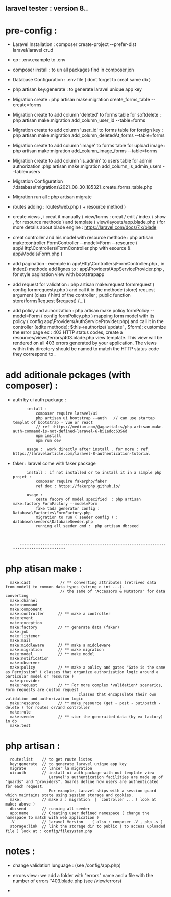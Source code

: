 <!-- <p align="center"><a href="https://laravel.com" target="_blank"><img src="https://raw.githubusercontent.com/laravel/art/master/logo-lockup/5%20SVG/2%20CMYK/1%20Full%20Color/laravel-logolockup-cmyk-red.svg" width="400"></a></p>

<p align="center">
<a href="https://travis-ci.org/laravel/framework"><img src="https://travis-ci.org/laravel/framework.svg" alt="Build Status"></a>
<a href="https://packagist.org/packages/laravel/framework"><img src="https://img.shields.io/packagist/dt/laravel/framework" alt="Total Downloads"></a>
<a href="https://packagist.org/packages/laravel/framework"><img src="https://img.shields.io/packagist/v/laravel/framework" alt="Latest Stable Version"></a>
<a href="https://packagist.org/packages/laravel/framework"><img src="https://img.shields.io/packagist/l/laravel/framework" alt="License"></a>
</p>

## tested in php 7.3.1
## About Laravel

Laravel is a web application framework with expressive, elegant syntax. We believe development must be an enjoyable and creative experience to be truly fulfilling. Laravel takes the pain out of development by easing common tasks used in many web projects, such as:

- [Simple, fast routing engine](https://laravel.com/docs/routing).
- [Powerful dependency injection container](https://laravel.com/docs/container).
- Multiple back-ends for [session](https://laravel.com/docs/session) and [cache](https://laravel.com/docs/cache) storage.
- Expressive, intuitive [database ORM](https://laravel.com/docs/eloquent).
- Database agnostic [schema migrations](https://laravel.com/docs/migrations).
- [Robust background job processing](https://laravel.com/docs/queues).
- [Real-time event broadcasting](https://laravel.com/docs/broadcasting).

Laravel is accessible, powerful, and provides tools required for large, robust applications.

## Learning Laravel

Laravel has the most extensive and thorough [documentation](https://laravel.com/docs) and video tutorial library of all modern web application frameworks, making it a breeze to get started with the framework.

If you don't feel like reading, [Laracasts](https://laracasts.com) can help. Laracasts contains over 1500 video tutorials on a range of topics including Laravel, modern PHP, unit testing, and JavaScript. Boost your skills by digging into our comprehensive video library.

## Laravel Sponsors

We would like to extend our thanks to the following sponsors for funding Laravel development. If you are interested in becoming a sponsor, please visit the Laravel [Patreon page](https://patreon.com/taylorotwell).

### Premium Partners

- **[Vehikl](https://vehikl.com/)**
- **[Tighten Co.](https://tighten.co)**
- **[Kirschbaum Development Group](https://kirschbaumdevelopment.com)**
- **[64 Robots](https://64robots.com)**
- **[Cubet Techno Labs](https://cubettech.com)**
- **[Cyber-Duck](https://cyber-duck.co.uk)**
- **[Many](https://www.many.co.uk)**
- **[Webdock, Fast VPS Hosting](https://www.webdock.io/en)**
- **[DevSquad](https://devsquad.com)**
- **[Curotec](https://www.curotec.com/services/technologies/laravel/)**
- **[OP.GG](https://op.gg)**
- **[CMS Max](https://www.cmsmax.com/)**
- **[WebReinvent](https://webreinvent.com/?utm_source=laravel&utm_medium=github&utm_campaign=patreon-sponsors)**

## Contributing

Thank you for considering contributing to the Laravel framework! The contribution guide can be found in the [Laravel documentation](https://laravel.com/docs/contributions).

## Code of Conduct

In order to ensure that the Laravel community is welcoming to all, please review and abide by the [Code of Conduct](https://laravel.com/docs/contributions#code-of-conduct).

## Security Vulnerabilities

If you discover a security vulnerability within Laravel, please send an e-mail to Taylor Otwell via [taylor@laravel.com](mailto:taylor@laravel.com). All security vulnerabilities will be promptly addressed.

## License

The Laravel framework is open-sourced software licensed under the [MIT license](https://opensource.org/licenses/MIT). -->




## laravel tester :  version 8.. 

# pre-config :

- Laravel Installation : composer create-project --prefer-dist laravel/laravel crud
- cp : .env.example to .env  

- composer install : to un all packages find in composer.jon

- Database Configuration : .env file  ( dont forget to  creat same db )
- php artisan key:generate : to generate laravel unique app key 

- Migration create :   php artisan make:migration create_forms_table --create=forms
- Migration create to add column 'deleted' to forms table for softdelete :   php artisan make:migration add_column_user_id --table=forms
- Migration create to add column 'user_id' to forms table for foreign key :   php artisan make:migration add_column_deletedAt_forms --table=forms
- Migration create to add column 'image' to forms table for upload image  :   php artisan make:migration add_column_image_forms --table=forms
- Migration create to add column 'is_admin' to users table for admin authorization  :php artisan make:migration add_column_is_admin_users --table=users
- Migration Configuration :\database\migrations\2021_08_30_185321_create_forms_table.php
- Migration run all : php artisan migrate

- routes adding : routes\web.php ( + resource method )

- create views , i creat it manually ( view/forms : creat / edit / index / show , for resource methode ) and template ( view/layouts/app.blade.php )
    for more details about blade engine  : https://laravel.com/docs/7.x/blade

- creat controller and his model with resource methode : php artisan make:controller FormController --model=Form --resource 
    ( app\Http\Controllers\FormController.php with esource & app\Models\Form.php ) 

- add pagination : exemple in app\Http\Controllers\FormController.php , in index() methode
                   add lignes to : app\Providers\AppServiceProvider.php , for style pagination view with bootstrapapp 

- add request for validation :  php artisan make:request formrequest    ( config formrequesty.php ) and call it in the methode (store) request argument (class / hint) of the controller   ; public function store(formsRequest $request) {...}

- add policy and auhorization : php artisan make:policy formPolicy --model=Form    ( config formPolicy.php )
                                mapping form model with its policy ( config app\Providers\AuthServiceProvider.php) and 
                                call it in the controller (edite methode): $this->authorize('update' , $form);
                                 customize the error page ex : 403 HTTP status codes, create a resources/views/errors/403.blade.php view template. This view will be rendered on all 403 errors generated by your application. The views within this directory should be named to match the HTTP status code they correspond to .


# add aditionale pckages (with composer) :

- auth by ui auth package :
                       
            install :
			    composer require laravel/ui
			    php artisan ui bootstrap --auth   // can use startap templat of bootstrap - vue or react
                // ref :https://medium.com/@agavitalis/php-artisan-make-auth-command-is-not-defined-laravel-6-b51adcc6356d
			    npm install
			    npm run dev

            usage :  work directly after install . for more : ref https://laravelarticle.com/laravel-8-authentication-tutorial

- faker : laravel come with faker package
 
            install : if not installed or to install it in a simple php projet : 
                composer require fakerphp/faker
                ref doc : https://fakerphp.github.io/ 
        
            usage : 
                ceate facory of model specified  : php artisan make:factory FormFactory --model=Form         
                fake tada generator config : Database\Factories\FormFactory.php 
                migration to run ( seeder config ) : database\seeders\DatabaseSeeder.php
                running all seeder cmd :  php artisan db:seed


 
         ---------------------------------------------------------------------------------------

# php atisan  make :


      make:cast             // ** converting attributes (retrived data from model) to common data types (string o int ...).
                            // the same of 'Accessors & Mutators' for data converting
      make:channel
      make:command
      make:component
      make:controller      // ** make a controller
      make:event
      make:exception
      make:factory         // ** generate data (faker)
      make:job
      make:listener
      make:mail
      make:middleware      // ** make a middleware 
      make:migration       // ** make migration
      make:model           // ** make model
      make:notification
      make:observer
      make:policy          // ** make a policy and gates "Gate is the same as Permission" ( classes that organize authorization logic around a particular model or resource )
      make:provider
      make:request         // ** For more complex *validation* scenarios, Form requests are custom request 
                                    classes that encapsulate their own validation and authorization logic
      make:resource        // ** make resource (get - post - put/patch - delete ) for routes or/and controller
      make:rule
      make:seeder          // ** stor the generaited data (by ex factory) in db 
      make:test


# php artisan :  

      route:list    // to get route listes
      key:generate  // to generate laravel unique app key 
      migrate       // lancer la migration
      ui:auth       // install ui auth package with out template view
                       Laravel's authentication facilities are made up of "guards" and "providers". Guards define how users are authenticated for each request. 
                       For example, Laravel ships with a session guard which maintains state using session storage and cookies. 
      make:         // make a : migration  |  controller ... ( look at make: above )
      db:seed       // running all seeder
      app:name      // Creating user defined namespace ( change the namespace to match with web application )
      -V            // laravel Version    ( also : composer -V , php -v )
      storage:link  // link the storage dir to public ( to access uploaded file ) look at : config/filesystem.php


# notes  : 

   - change validation lunguage : (see /config/app.php)

   - errors view : we add a folder with "errors" name and a file with the number of errors "403.blade.php    (see /view/errors) 

   - 